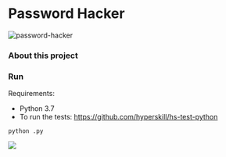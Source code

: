 # Password Hacker

![password-hacker](https://media.giphy.com/media/eCqFYAVjjDksg/source.gif)

### About this project


### Run

Requirements:
- Python 3.7
- To run the tests: https://github.com/hyperskill/hs-test-python

`python .py`

![](https://media.giphy.com/media/MM0Jrc8BHKx3y/giphy.gif)